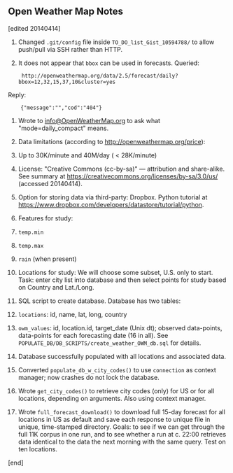 ## Open Weather Map Notes

[edited 20140414]

1. Changed `.git/config` file inside `TO_DO_list_Gist_10594788/` to allow push/pull via SSH rather than HTTP.

1. It does not appear that `bbox` can be used in forecasts. Queried:

        http://openweathermap.org/data/2.5/forecast/daily?bbox=12,32,15,37,10&cluster=yes

  Reply:

        {"message":"","cod":"404"} 

1. Wrote to info@OpenWeatherMap.org to ask what "mode=daily_compact" means.

1. Data limitations (according to http://openweathermap.org/price):

  2. Up to 30K/minute and 40M/day ( < 28K/minute)
  2. License: "Creative Commons (cc-by-sa)" — attribution and share-alike. See summary at https://creativecommons.org/licenses/by-sa/3.0/us/ (accessed 20140414).

1. Option for storing data via third-party: Dropbox. Python tutorial at https://www.dropbox.com/developers/datastore/tutorial/python.

1. Features for study: 

  2. `temp.min`
  2. `temp.max`
  2. `rain` (when present)

1. Locations for study: We will choose some subset, U.S. only to start. Task: enter city list into database and then select points for study based on Country and Lat./Long.

1. SQL script to create database. Database has two tables: 

  2. `locations`: id, name, lat, long, country
  2. `owm_values`: id, location.id, target_date (Unix dt); observed data-points, data-points for each forecasting date (16 in all). See `POPULATE_DB/DB_SCRIPTS/create_weather_OWM_db.sql` for details.

1. Database successfully populated with all locations and associated data.

1. Converted `populate_db_w_city_codes()` to use `connection` as context manager; now crashes do not lock the database.

1. Wrote `get_city_codes()` to retrieve city codes (only) for US or for all locations, depending on arguments. Also using context manager.

1. Wrote `full_forecast_download()` to download full 15-day forecast for all locations in US as default and save each response to unique file in unique, time-stamped directory. Goals: to see if we can get through the full 11K corpus in one run, and to see whether a run at c. 22:00 retrieves data identical to the data the next morning with the same query. Test on ten locations.

[end]
